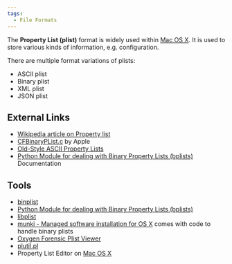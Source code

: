 ```yaml
---
tags:
  - File Formats
---
```

The **Property List (plist)** format is widely used within [Mac OS X](mac_os_x.md).
It is used to store various kinds of information, e.g. configuration.

There are multiple format variations of plists:

* ASCII plist
* Binary plist
* XML plist
* JSON plist

## External Links

* [Wikipedia article on Property list](https://en.wikipedia.org/wiki/Property_list)
* [CFBinaryPList.c](https://opensource.apple.com/source/CF/CF-550/CFBinaryPList.c)
  by Apple
* [Old-Style ASCII Property Lists](https://developer.apple.com/library/archive/documentation/Cocoa/Conceptual/PropertyLists/OldStylePlists/OldStylePLists.html)
* [Python Module for dealing with Binary Property Lists (bplists)](https://digitalinvestigation.wordpress.com/2012/03/08/free-python-module/)
  Documentation

## Tools

* [binplist](binplist.md)
* [Python Module for dealing with Binary Property Lists (bplists)](https://code.google.com/archive/p/ccl-bplist)
* [libplist](https://github.com/JonathanBeck/libplist)
* [munki - Managed software installation for OS X](https://code.google.com/archive/p/munki)
  comes with code to handle binary plists
* [Oxygen Forensic Plist Viewer](oxygen_forensic_plist_viewer.md)
* [plutil.pl](http://scw.us/iPhone/plutil/)
* Property List Editor on [Mac OS X](mac_os_x.md)
